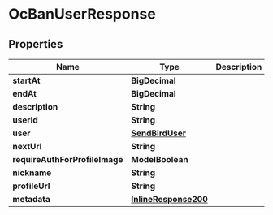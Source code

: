 

# OcBanUserResponse


## Properties

Name | Type | Description | Notes
------------ | ------------- | ------------- | -------------
**startAt** | **BigDecimal** |  |  [optional]
**endAt** | **BigDecimal** |  |  [optional]
**description** | **String** |  |  [optional]
**userId** | **String** |  |  [optional]
**user** | [**SendBirdUser**](SendBirdUser.md) |  |  [optional]
**nextUrl** | **String** |  |  [optional]
**requireAuthForProfileImage** | **ModelBoolean** |  |  [optional]
**nickname** | **String** |  |  [optional]
**profileUrl** | **String** |  |  [optional]
**metadata** | [**InlineResponse200**](InlineResponse200.md) |  |  [optional]



